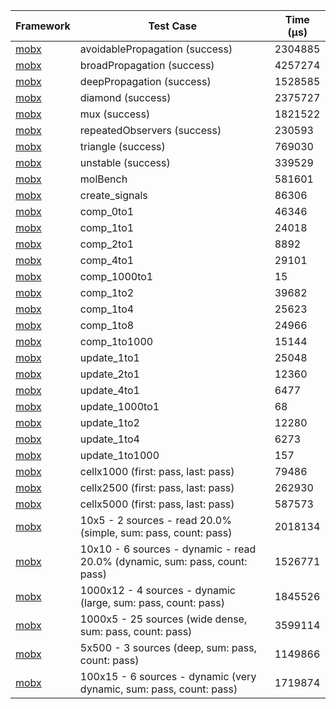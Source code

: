 | Framework | Test Case | Time (μs) |
| --- | --- | --- |
| [mobx](https://github.com/mobxjs/mobx.dart) | avoidablePropagation (success) | 2304885 |
| [mobx](https://github.com/mobxjs/mobx.dart) | broadPropagation (success) | 4257274 |
| [mobx](https://github.com/mobxjs/mobx.dart) | deepPropagation (success) | 1528585 |
| [mobx](https://github.com/mobxjs/mobx.dart) | diamond (success) | 2375727 |
| [mobx](https://github.com/mobxjs/mobx.dart) | mux (success) | 1821522 |
| [mobx](https://github.com/mobxjs/mobx.dart) | repeatedObservers (success) | 230593 |
| [mobx](https://github.com/mobxjs/mobx.dart) | triangle (success) | 769030 |
| [mobx](https://github.com/mobxjs/mobx.dart) | unstable (success) | 339529 |
| [mobx](https://github.com/mobxjs/mobx.dart) | molBench | 581601 |
| [mobx](https://github.com/mobxjs/mobx.dart) | create_signals | 86306 |
| [mobx](https://github.com/mobxjs/mobx.dart) | comp_0to1 | 46346 |
| [mobx](https://github.com/mobxjs/mobx.dart) | comp_1to1 | 24018 |
| [mobx](https://github.com/mobxjs/mobx.dart) | comp_2to1 | 8892 |
| [mobx](https://github.com/mobxjs/mobx.dart) | comp_4to1 | 29101 |
| [mobx](https://github.com/mobxjs/mobx.dart) | comp_1000to1 | 15 |
| [mobx](https://github.com/mobxjs/mobx.dart) | comp_1to2 | 39682 |
| [mobx](https://github.com/mobxjs/mobx.dart) | comp_1to4 | 25623 |
| [mobx](https://github.com/mobxjs/mobx.dart) | comp_1to8 | 24966 |
| [mobx](https://github.com/mobxjs/mobx.dart) | comp_1to1000 | 15144 |
| [mobx](https://github.com/mobxjs/mobx.dart) | update_1to1 | 25048 |
| [mobx](https://github.com/mobxjs/mobx.dart) | update_2to1 | 12360 |
| [mobx](https://github.com/mobxjs/mobx.dart) | update_4to1 | 6477 |
| [mobx](https://github.com/mobxjs/mobx.dart) | update_1000to1 | 68 |
| [mobx](https://github.com/mobxjs/mobx.dart) | update_1to2 | 12280 |
| [mobx](https://github.com/mobxjs/mobx.dart) | update_1to4 | 6273 |
| [mobx](https://github.com/mobxjs/mobx.dart) | update_1to1000 | 157 |
| [mobx](https://github.com/mobxjs/mobx.dart) | cellx1000 (first: pass, last: pass) | 79486 |
| [mobx](https://github.com/mobxjs/mobx.dart) | cellx2500 (first: pass, last: pass) | 262930 |
| [mobx](https://github.com/mobxjs/mobx.dart) | cellx5000 (first: pass, last: pass) | 587573 |
| [mobx](https://github.com/mobxjs/mobx.dart) | 10x5 - 2 sources - read 20.0% (simple, sum: pass, count: pass) | 2018134 |
| [mobx](https://github.com/mobxjs/mobx.dart) | 10x10 - 6 sources - dynamic - read 20.0% (dynamic, sum: pass, count: pass) | 1526771 |
| [mobx](https://github.com/mobxjs/mobx.dart) | 1000x12 - 4 sources - dynamic (large, sum: pass, count: pass) | 1845526 |
| [mobx](https://github.com/mobxjs/mobx.dart) | 1000x5 - 25 sources (wide dense, sum: pass, count: pass) | 3599114 |
| [mobx](https://github.com/mobxjs/mobx.dart) | 5x500 - 3 sources (deep, sum: pass, count: pass) | 1149866 |
| [mobx](https://github.com/mobxjs/mobx.dart) | 100x15 - 6 sources - dynamic (very dynamic, sum: pass, count: pass) | 1719874 |

